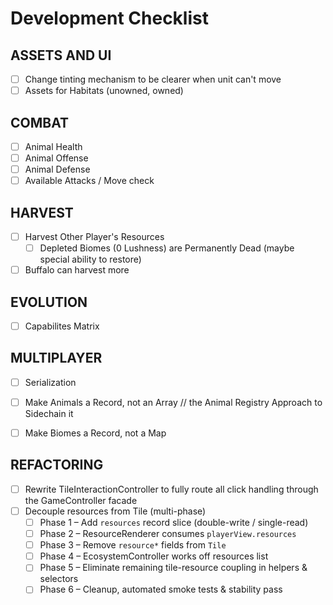 # Development Checklist

## ASSETS AND UI
- [ ] Change tinting mechanism to be clearer when unit can't move
- [ ] Assets for Habitats (unowned, owned)

## COMBAT
- [ ] Animal Health
- [ ] Animal Offense
- [ ] Animal Defense
- [ ] Available Attacks / Move check

## HARVEST
- [ ] Harvest Other Player's Resources
  - [ ] Depleted Biomes (0 Lushness) are Permanently Dead (maybe special ability to restore)
- [ ] Buffalo can harvest more

## EVOLUTION
  - [ ] Capabilites Matrix

## MULTIPLAYER
- [ ] Serialization
- [ ] Make Animals a Record, not an Array //   the Animal Registry Approach to Sidechain it
- [ ] Make Biomes a Record, not a Map


## REFACTORING
- [ ] Rewrite TileInteractionController to fully route all click handling through the GameController facade
- [ ] Decouple resources from Tile (multi-phase)
  - [ ] Phase 1 – Add `resources` record slice (double-write / single-read)
  - [ ] Phase 2 – ResourceRenderer consumes `playerView.resources`
  - [ ] Phase 3 – Remove `resource*` fields from `Tile`
  - [ ] Phase 4 – EcosystemController works off resources list
  - [ ] Phase 5 – Eliminate remaining tile-resource coupling in helpers & selectors
  - [ ] Phase 6 – Cleanup, automated smoke tests & stability pass
